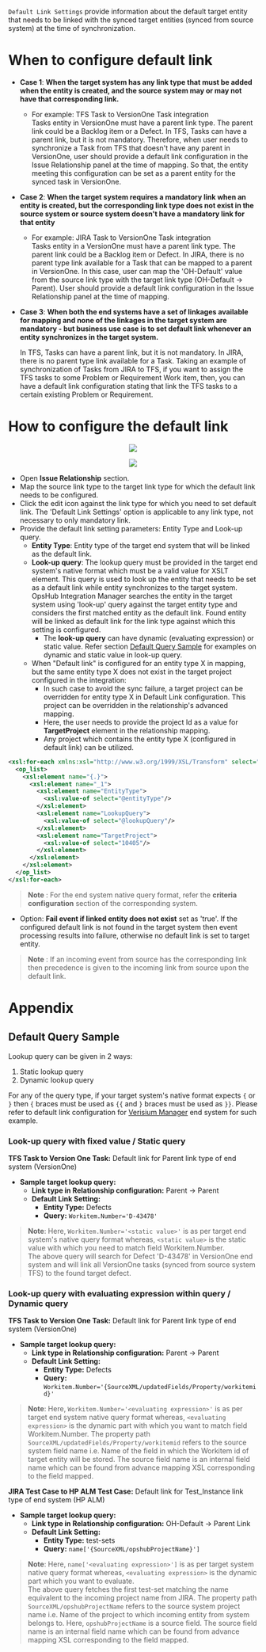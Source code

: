 
`Default Link Settings` provide information about the default target entity that needs to be linked with the synced target entities (synced from source system) at the time of synchronization.

# When to configure default link

- **Case 1**: **When the target system has any link type that must be added when the entity is created, and the source system may or may not have that corresponding link.**
  - For example: TFS Task to VersionOne Task integration  
    Tasks entity in VersionOne must have a parent link type. The parent link could be a Backlog item or a Defect. In TFS, Tasks can have a parent link, but it is not mandatory. Therefore, when user needs to synchronize a Task from TFS that doesn't have any parent in VersionOne, user should provide a default link configuration in the Issue Relationship panel at the time of mapping. So that, the entity meeting this configuration can be set as a parent entity for the synced task in VersionOne.

- **Case 2**: **When the target system requires a mandatory link when an entity is created, but the corresponding link type does not exist in the source system or source system doesn't have a mandatory link for that entity**
  - For example: JIRA Task to VersionOne Task integration  
    Tasks entity in a VersionOne must have a parent link type. The parent link could be a Backlog item or Defect. In JIRA, there is no parent type link available for a Task that can be mapped to a parent in VersionOne. In this case, user can map the 'OH-Default' value from the source link type with the target link type (OH-Default → Parent). User should provide a default link configuration in the Issue Relationship panel at the time of mapping.

- **Case 3**: **When both the end systems have a set of linkages available for mapping and none of the linkages in the target system are mandatory - but business use case is to set default link whenever an entity synchronizes in the target system.**

  In TFS, Tasks can have a parent link, but it is not mandatory. In JIRA, there is no parent type link available for a Task. Taking an example of synchronization of Tasks from JIRA to TFS, if you want to assign the TFS tasks to some Problem or Requirement Work item, then, you can have a default link configuration stating that link the TFS tasks to a certain existing Problem or Requirement.

# How to configure the default link

<p align="center">
  <img src="../assets/Default_Image_1.png">
</p>

<p align="center">
  <img src="../assets/Default_Link_Configuration.png" >
</p>


- Open **Issue Relationship** section.
- Map the source link type to the target link type for which the default link needs to be configured.
- Click the edit icon against the link type for which you need to set default link. The 'Default Link Settings' option is applicable to any link type, not necessary to only mandatory link.
- Provide the default link setting parameters: Entity Type and Look-up query.  
  - **Entity Type**: Entity type of the target end system that will be linked as the default link.  
  - **Look-up query**: The lookup query must be provided in the target end system's native format which must be a valid value for XSLT element. This query is used to look up the entity that needs to be set as a default link while entity synchronizes to the target system. OpsHub Integration Manager searches the entity in the target system using 'look-up' query against the target entity type and considers the first matched entity as the default link. Found entity will be linked as default link for the link type against which this setting is configured.  
    - The **look-up query** can have dynamic (evaluating expression) or static value. Refer section [Default Query Sample](#default-query-sample) for examples on dynamic and static value in look-up query.
  - When "Default link" is configured for an entity type X in mapping, but the same entity type X does not exist in the target project configured in the integration:  
    - In such case to avoid the sync failure, a target project can be overridden for entity type X in Default Link configuration. This project can be overridden in the relationship's advanced mapping.
    - Here, the user needs to provide the project Id as a value for **TargetProject** element in the relationship mapping.
    - Any project which contains the entity type X (configured in default link) can be utilized.

```xml
<xsl:for-each xmlns:xsl="http://www.w3.org/1999/XSL/Transform" select="$linksToBeAddedAsDefault">
  <op_list>
    <xsl:element name="{.}">
      <xsl:element name="_1">
        <xsl:element name="EntityType">
          <xsl:value-of select="@entityType"/>
        </xsl:element>
        <xsl:element name="LookupQuery">
          <xsl:value-of select="@lookupQuery"/>
        </xsl:element>
        <xsl:element name="TargetProject">
          <xsl:value-of select="10405"/>
        </xsl:element>
      </xsl:element>
    </xsl:element>
  </op_list>
</xsl:for-each>
```

> **Note** : For the end system native query format, refer the **criteria configuration** section of the corresponding system.

- Option: **Fail event if linked entity does not exist** set as 'true'. If the configured default link is not found in the target system then event processing results into failure, otherwise no default link is set to target entity.

> **Note** : If an incoming event from source has the corresponding link then precedence is given to the incoming link from source upon the default link.

# Appendix

## Default Query Sample

Lookup query can be given in 2 ways:

1. Static lookup query  
2. Dynamic lookup query

For any of the query type, if your target system's native format expects `{` or `}` then `{` braces must be used as `{{` and `}` braces must be used as `}}`. Please refer to default link configuration for [Verisium Manager](../connectors/verisium-manager.md#default-link-configuration) end system for such example.

### Look-up query with fixed value / Static query

**TFS Task to Version One Task:** Default link for Parent link type of end system (VersionOne)

- **Sample target lookup query:**
  - **Link type in Relationship configuration:** Parent → Parent
  - **Default Link Setting:**
    - **Entity Type:** Defects
    - **Query:** `Workitem.Number='D-43478'`

> **Note**: Here, `Workitem.Number='<static value>'` is as per target end system's native query format whereas, `<static value>` is the static value with which you need to match field Workitem.Number.  
> The above query will search for Defect 'D-43478' in VersionOne end system and will link all VersionOne tasks (synced from source system TFS) to the found target defect.

### Look-up query with evaluating expression within query / Dynamic query

**TFS Task to Version One Task:** Default link for Parent link type of end system (VersionOne)

- **Sample target lookup query:**
  - **Link type in Relationship configuration:** Parent → Parent
  - **Default Link Setting:**
    - **Entity Type:** Defects
    - **Query:** `Workitem.Number='{SourceXML/updatedFields/Property/workitemid}'`

> **Note**: Here, `Workitem.Number='<evaluating expression>'` is as per target end system native query format whereas, `<evaluating expression>` is the dynamic part with which you want to match field Workitem.Number. The property path `SourceXML/updatedFields/Property/workitemid` refers to the source system field name i.e. Name of the field in which the Workitem id of target entity will be stored. The source field name is an internal field name which can be found from advance mapping XSL corresponding to the field mapped.

**JIRA Test Case to HP ALM Test Case:** Default link for Test_Instance link type of end system (HP ALM)

- **Sample target lookup query:**
  - **Link type in Relationship configuration:** OH-Default → Parent Link
  - **Default Link Setting:**
    - **Entity Type:** test-sets
    - **Query:** `name['{SourceXML/opshubProjectName}']`

> **Note**: Here, `name['<evaluating expression>']` is as per target system native query format whereas, `<evaluating expression>` is the dynamic part which you want to evaluate.  
> The above query fetches the first test-set matching the name equivalent to the incoming project name from JIRA. The property path `SourceXML/opshubProjectName` refers to the source system project name i.e. Name of the project to which incoming entity from system belongs to. Here, `opshubProjectName` is a source field. The source field name is an internal field name which can be found from advance mapping XSL corresponding to the field mapped.

